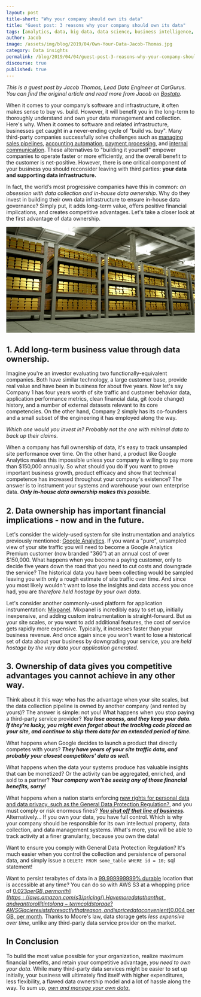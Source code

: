 ```yaml
---
layout: post
title-short: "Why your company should own its data"
title: "Guest post: 3 reasons why your company should own its data"
tags: [analytics, data, big data, data science, business intelligence, data for business, data ownership]
author: Jacob
image: /assets/img/blog/2019/04/Own-Your-Data-Jacob-Thomas.jpg
category: Data insights
permalink: /blog/2019/04/04/guest-post-3-reasons-why-your-company-should-own-its-data/
discourse: true
published: true
---
```



*This is a guest post by Jacob Thomas, Lead Data Engineer at CarGurus. You can find the original article and read more from Jacob on [Bostata][own your data].*

When it comes to your company’s software and infrastructure, it often makes sense to buy vs. build. However, it will benefit you in the long-term to thoroughly understand and own your data management and collection. Here's why.
When it comes to software and related infrastructure, businesses get caught in a never-ending cycle of "build vs. buy". Many third-party companies successfully solve challenges such as [managing sales pipelines](https://www.salesforce.com/), [accounting automation](http://www.netsuite.com/), [payment processing](https://stripe.com/), and [internal communication](https://slack.com/). These alternatives to "building it yourself" empower companies to operate faster or more efficiently, and the overall benefit to the customer is net-positive.
However, there is one critical component of your business you should reconsider leaving with third parties: **your data and supporting data infrastructure.**

In fact, the world’s most progressive companies have this in common: *an obsession with data collection and in-house data ownership*. Why do they invest in building their own data infrastructure to ensure in-house data governance? Simply put, it adds long-term value, offers positive financial implications, and creates competitive advantages.
Let's take a closer look at the first advantage of data ownership.

![Your data is valuable image](/assets/img/blog/2019/04/Own-Your-Data-Jacob-Thomas.jpg)

## 1. Add long-term business value through data ownership.

Imagine you're an investor evaluating two functionally-equivalent companies. Both have similar technology, a large customer base, provide real value and have been in business for about five years. Now let's say Company 1 has four years worth of site traffic and customer behavior data, application performance metrics, clean financial data, git (code change) history, and a number of external datasets relevant to its core competencies. On the other hand, Company 2 simply has its co-founders and a small subset of the engineering it has employed along the way.

*Which one would you invest in?*
*Probably not the one with minimal data to back up their claims.*

When a company has full ownership of data, it's easy to track unsampled site performance over time. On the other hand, a product like Google Analytics makes this impossible unless your company is willing to pay more than $150,000 annually.
So what should you do if you want to prove important business growth, product efficacy and show that technical competence has increased throughout your company's existence? The answer is to instrument your systems and warehouse your own enterprise data.
***Only in-house data ownership makes this possible.***

## 2. Data ownership has important financial implications -  now and in the future.

Let's consider the widely-used system for site instrumentation and analytics previously mentioned: [Google Analytics](https://analytics.google.com/). If you want a "pure", unsampled view of your site traffic you will need to become a Google Analytics Premium customer (now branded "360") at an annual cost of over $150,000.
What happens when you become a paying customer, only to decide five years down the road that you need to cut costs and downgrade the service? The historical data you have been collecting would be sampled leaving you with only a rough estimate of site traffic over time. And since you most likely wouldn't want to lose the insights and data access you once had, you are *therefore held hostage by your own data*.

Let's consider another commonly-used platform for application instrumentation: [Mixpanel](https://mixpanel.com/). Mixpanel is incredibly easy to set up, initially inexpensive, and adding custom instrumentation is straight-forward. But as your site scales, or you want to add additional features, the cost of service gets rapidly more expensive. Typically, it increases faster than your business revenue. And once again since you won't want to lose a historical set of data about your business by downgrading your service, you are *held hostage by the very data your application generated*.

## 3. Ownership of data gives you competitive advantages you cannot achieve in any other way.

Think about it this way: who has the advantage when your site scales, but the data collection pipeline is owned by another company (and rented by yours)? The answer is simple: not you!
What happens when you stop paying a third-party service provider?
***You lose access, and they keep your data. If they're lucky, you might even forget about the tracking code placed on your site, and continue to ship them data for an extended period of time.***

What happens when Google decides to launch a product that directly competes with yours?
***They have years of your site traffic data, and probably your closest competitors' data as well.***

What happens when the data your systems produce has valuable insights that can be monetized? Or the activity can be aggregated, enriched, and sold to a partner?
***Your company won't be seeing any of those financial benefits, sorry!***

What happens when a nation starts enforcing [new rights for personal data and data privacy, such as the General Data Protection Regulation?](https://www.wired.co.uk/article/what-is-gdpr-uk-eu-legislation-compliance-summary-fines-2018), and you must comply or risk enormous fines?
***[You shut off that line of business](https://adexchanger.com/mobile/verve-closes-european-business-thanks-to-gdpr/).***
Alternatively...
If you own your data, you have full control. Which is why your company should be responsible for its own intellectual property, data collection, and data management systems. What's more, you will be able to track activity at a finer granularity, because you own the data!

Want to ensure you comply with General Data Protection Regulation? It's much easier when you control the collection and persistence of personal data, and simply issue a `DELETE FROM some_table WHERE id = 10;` sql statement!

Want to persist terabytes of data in a [99.999999999% durable](https://aws.amazon.com/s3/faqs/) location that is accessible at any time? You can do so with AWS S3 at a whopping price of [$0.023 per GB, per month](https://aws.amazon.com/s3/pricing/). Have more data than that, and want to roll it into long-term cold storage? AWS Glacier exists for exactly that reason, and is priced at a convenient [$0.004 per GB, per month](https://aws.amazon.com/glacier/pricing/). Thanks to Moore's law, data storage gets *less expensive over time*, unlike any third-party data service provider on the market.

## In Conclusion

To build the most value possible for your organization, realize maximum financial benefits, and retain your competitive advantage, *you need to own your data*. While many third-party data services might be easier to set up initially, your business will ultimately find itself with higher expenditures, less flexibility, a flawed data ownership model and a lot of hassle along the way. To sum up, [*own and manage your own data*.](https://bostata.com/post/why_your_company_should_own_its_own_data/)




[own your data]: https://bostata.com/post/why_your_company_should_own_its_own_data/
